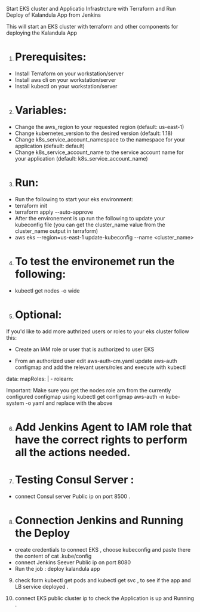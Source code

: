 Start EKS cluster and Applicatio Infrastrcture  with Terraform and Run Deploy of Kalandula App from Jenkins 

This will start an EKS cluster with terraform and other components for deploying the Kalandula App


1. # Prerequisites:
* Install Terraform on your workstation/server
* Install aws cli on your workstation/server
* Install kubectl on your workstation/server


2. # Variables:
* Change the aws_region to your requested region (default: us-east-1)
* Change kubernetes_version to the desired version (default: 1.18)
* Change k8s_service_account_namespace to the namespace for your application (default: default)
* Change k8s_service_account_name to the service account name for your application (default: k8s_service_account_name)


3. # Run:
* Run the following to start your eks environment:
* terraform init
* terraform apply --auto-approve
* After the environement is up run the following to update your kubeconfig file (you can get the cluster_name value from the cluster_name output in terraform)
* aws eks --region=us-east-1 update-kubeconfig --name <cluster_name>


4. # To test the environemet run the following:
* kubectl get nodes -o wide

5. # Optional:
If you'd like to add more authrized users or roles to your eks cluster follow this:

* Create an IAM role or user that is authorized to user EKS

* From an authorized user edit aws-auth-cm.yaml update aws-auth configmap and add the relevant users/roles and execute with kubectl

data:
  mapRoles: |
    - rolearn: <Replace with ARN of your EKS nodes role>
      
Important: Make sure you get the nodes role arn from the currently configured configmap using kubectl get configmap aws-auth -n kube-system -o yaml and replace with the above <Replace with ARN of your EKS nodes role>

6. # Add Jenkins Agent to IAM role that have the correct rights to perform all the actions needed.

7. # Testing Consul Server :
* connect Consul server Public ip on port 8500 .

8. # Connection Jenkins and Running the Deploy 
* create credentials to connect EKS , choose kubeconfig and paste there the content of  cat .kube/config
* connect Jenkins Seever Public ip on port 8080 
* Run the job : deploy kalandula app 

9. check form kubectl get pods and kubectl get svc , to see if the app and LB service deployed .

10. connect EKS public cluster ip to check the Application is up and Running .

